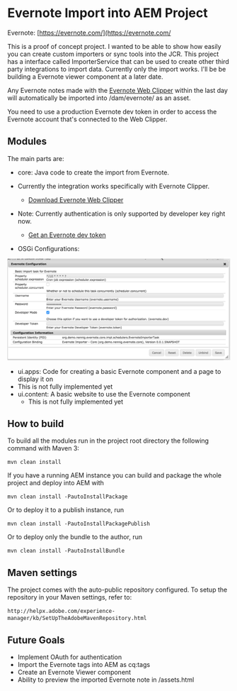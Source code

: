 # Evernote Import into AEM Project

Evernote: [https://evernote.com/](https://evernote.com/

This is a proof of concept project. I wanted to be able to show how easily you can create custom importers or sync tools into the JCR. This project has a interface called ImporterService that can be used to create other third party integrations to import data. Currently only the import works. I'll be be building a Evernote viewer component at a later date.

Any Evernote notes made with the [Evernote Web Clipper](https://evernote.com/webclipper/) within the last day will automatically be imported into /dam/evernote/<guid of the note> as an asset.

You need to use a production Evernote dev token in order to access the Evernote account that's connected to the Web Clipper.

## Modules

The main parts are:

* core: Java code to create the import from Evernote. 

 * Currently the integration works specifically with Evernote Clipper. 

     * [Download Evernote Web Clipper](https://evernote.com/webclipper/)
	
 * Note: Currently authentication is only supported by developer key right now.

	 * [Get an Evernote dev token](https://dev.evernote.com/doc/articles/dev_tokens.php)
 
 * OSGi Configurations:
 
 ![OSGi Configs](images/screenshot_configurations.png)

* ui.apps: Code for creating a basic Evernote component and a page to display it on
 * This is not fully implemented yet
* ui.content: A basic website to use the Evernote component
	* This is not fully implemented yet

## How to build

To build all the modules run in the project root directory the following command with Maven 3:

    mvn clean install

If you have a running AEM instance you can build and package the whole project and deploy into AEM with  

    mvn clean install -PautoInstallPackage
    
Or to deploy it to a publish instance, run

    mvn clean install -PautoInstallPackagePublish
    
Or to deploy only the bundle to the author, run

    mvn clean install -PautoInstallBundle

## Maven settings

The project comes with the auto-public repository configured. To setup the repository in your Maven settings, refer to:

    http://helpx.adobe.com/experience-manager/kb/SetUpTheAdobeMavenRepository.html
   
## Future Goals
* Implement OAuth for authentication
* Import the Evernote tags into AEM as cq:tags
* Create an Evernote Viewer component
* Ability to preview the imported Evernote note in /assets.html
